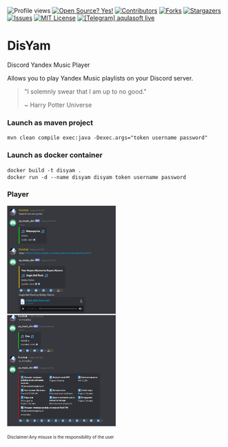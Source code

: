 <!--
*** I'm using markdown "reference style" links for readability.
*** Reference links are enclosed in brackets [ ] instead of parentheses ( ).
*** See the bottom of this document for the declaration of the reference variables
*** for contributors-url, forks-url, etc. This is an optional, concise syntax you may use.
*** https://www.markdownguide.org/basic-syntax/#reference-style-links
-->

![Profile views](https://gpvc.arturio.dev/aqulasoftDisYam)
[![Open Source? Yes!](https://badgen.net/badge/Open%20Source%20%3F/Yes%21/blue?icon=github)](https://github.com/aqulasoft/telegramwarden/)
[![Contributors][contributors-shield]][contributors-url]
[![Forks][forks-shield]][forks-url]
[![Stargazers][stars-shield]][stars-url]
[![Issues][issues-shield]][issues-url]
[![MIT License][license-shield]][license-url]
[![[Telegram] aqulasoft live][telegram-shield]][telegram-url]
<!--
[![Pulls](https://shields.beevelop.com/docker/pulls/aqulasoft/twarden.svg?style=flat-square)](https://hub.docker.com/repository/docker/aqulasoft/twarden)
[![Layers](https://shields.beevelop.com/docker/image/layers/aqulasoft/twarden/latest.svg?style=flat-square)](https://hub.docker.com/repository/docker/aqulasoft/twarden)
[![Size](https://shields.beevelop.com/docker/image/image-size/aqulasoft/twarden/latest.svg?style=flat-square)](https://hub.docker.com/repository/docker/aqulasoft/twarden)
-->
<!-- MARKDOWN LINKS & IMAGES -->
<!-- https://www.markdownguide.org/basic-syntax/#reference-style-links -->

[contributors-shield]: https://img.shields.io/github/contributors/aqulasoft/disyam.svg
[contributors-url]: https://github.com/aqulasoft/disyam/graphs/contributors
[forks-shield]: https://img.shields.io/github/forks/aqulasoft/disyam.svg
[forks-url]: https://github.com/aqulasoft/disyam/network/members
[stars-shield]: https://img.shields.io/github/stars/aqulasoft/disyam.svg
[stars-url]: https://github.com/aqulasoft/disyam/stargazers
[issues-shield]: https://img.shields.io/github/issues/aqulasoft/disyam.svg
[issues-url]: https://github.com/aqulasoft/disyam/issues
[license-shield]: https://img.shields.io/github/license/aqulasoft/disyam.svg
[license-url]: https://github.com/aqulasoft/disyam/blob/master/LICENSE.txt
[telegram-shield]: https://img.shields.io/badge/telegram-aqulasoft-blue.svg
[telegram-url]: https://t.me/aqulasoft

# DisYam
Discord Yandex Music Player

Allows you to play Yandex Music playlists on your Discord server.

> "I solemnly swear that I am up to no good."
> 
> ~ Harry Potter Universe

### Launch as maven project
```
mvn clean compile exec:java -Dexec.args="token username password"
```

### Launch as docker container
```
docker build -t disyam .
docker run -d --name disyam disyam token username password
```

### Player

 <img src="https://github.com/aqulasoft/DisYam/blob/master/img/example.png" width="50%" height="50%"/>
 <img src="https://github.com/aqulasoft/DisYam/blob/master/img/example1.png" width="50%" height="50%"/>

<sub><sup>Disclaimer:Any misuse is the responsibility of the user</sup></sub>